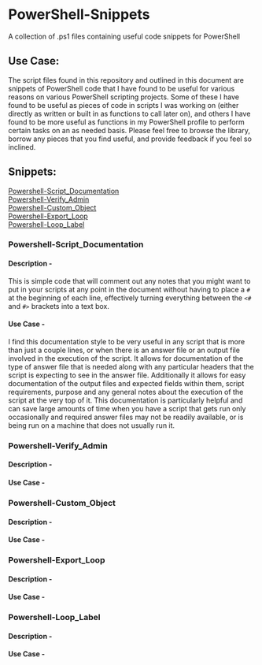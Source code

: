 # PowerShell-Snippets
A collection of .ps1 files containing useful code snippets for PowerShell

## Use Case:

The script files found in this repository and outlined in this document are snippets of PowerShell code that I have found to be
useful for various reasons on various PowerShell scripting projects.  Some of these I have found to be useful as pieces of code
in scripts I was working on (either directly as written or built in as functions to call later on), and others I have found to be
more useful as functions in my PowerShell profile to perform certain tasks on an as needed basis.  Please feel free to browse the
library, borrow any pieces that you find useful, and provide feedback if you feel so inclined.

## Snippets:
[Powershell-Script_Documentation](https://github.com/ggreenjr/PowerShell-Snippets/README###Powershell-Script_Documentation "Powershell-Script_Documentation")  
[Powershell-Verify_Admin](https://github.com/ggreenjr/PowerShell-Snippets/README###Powershell-Verify_Admin "Powershell-Verify_Admin")  
[Powershell-Custom_Object](https://github.com/ggreenjr/PowerShell-Snippets/README###Powershell-Custom_Object "Powershell-Custom_Object")  
[Powershell-Export_Loop](https://github.com/ggreenjr/PowerShell-Snippets/README###Powershell-Export_Loop "Powershell-Export_Loop")  
[Powershell-Loop_Label](https://github.com/ggreenjr/PowerShell-Snippets/blob/master/README.md#powershell-loop_label "Powershell-Loop_Label Documentation")  

### Powershell-Script_Documentation

#### Description -
This is simple code that will comment out any notes that you might want to put in your scripts at any point in the document without
having to place a `#` at the beginning of each line, effectively turning everything between the `<#` and `#>` brackets into a text box.

#### Use Case - 
I find this documentation style to be very useful in any script that is more than just a couple lines, or when there is an answer
file or an output file involved in the execution of the script.  It allows for documentation of the type of answer file that is needed
along with any particular headers that the script is expecting to see in the answer file.  Additionally it allows for easy documentation
of the output files and expected fields within them, script requirements, purpose and any general notes about the execution of the script
at the very top of it.  This documentation is particularly helpful and can save large amounts of time when you have a script that gets run
only occasionally and required answer files may not be readily available, or is being run on a machine that does not usually run it. 

### Powershell-Verify_Admin

#### Description - 

#### Use Case - 

### Powershell-Custom_Object

#### Description - 

#### Use Case - 

### Powershell-Export_Loop

#### Description - 

#### Use Case -

### Powershell-Loop_Label

#### Description - 

#### Use Case - 
